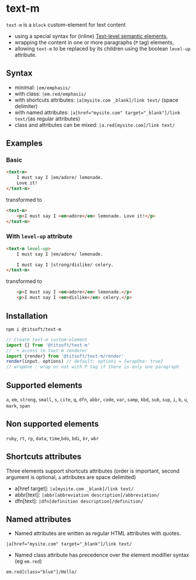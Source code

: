 # text-m

`text-m` is a `block` custom-element for text content
- using a special syntax for (inline) [Text-level semantic elements](https://html.spec.whatwg.org/multipage/text-level-semantics.html),
- wrapping the content in one or more paragraphs (`P` tag) elements,
- allowing `text-m` to be replaced by its children using the boolean `level-up` attribute.

## Syntax

- minimal: `|em/emphasis/`
- with class: `|em.red/emphasis/`
- with shortcuts attributes: `|a[mysite.com _blank]/link text/` (space delimiter)
- with named attributes: `|a[href="mysite.com" target="_blank"]/link text/`(as regular attributes)
- class and attributes can be mixed: `|a.red[mysite.com]/link text/` 

## Examples

### Basic
```html
<text-m>
    I must say I |em/adore/ lemonade.
    Love it!
</text-m>
```
transformed to
```html
<text-m>
    <p>I must say I <em>adore</em> lemonade. Love it!</p>
</text-m>
```
### With `level-up` attribute
```html
<text-m level-up>
    I must say I |em/adore/ lemonade.

    I must say I |strong/dislike/ celery.
</text-m>
```
transformed to
```html
    <p>I must say I <em>adore</em> lemonade.</p>
    <p>I must say I <em>dislike</em> celery.</p>
```
## Installation

`npm i @titsoft/text-m`

```javascript
// Create text-m custom-element
import {} from '@titsoft/text-m'
//  + access to text-m renderer
import {render} from '@titsoft/text-m/render'
render(input, options) // default: options = {wrapOne: true}
// wrapOne : wrap or not with P tag if there is only one paragraph
```

## Supported elements

`a`, `em`, `strong`, `small`, `s`, `cite`, `q`, `dfn`, `abbr`, `code`, `var`, `samp`, `kbd`, `sub`, `sup`, `i`, `b`, `u`, `mark`, `span`

## Non supported elements

`ruby`, `rt`, `rp`, `data`, `time`,`bdo`, `bdi`, `br`, `wbr`

## Shortcuts attributes
Three elements support shortcuts attributes (order is important, second argument is optional, `a` attributes are space delimited)
- a[href target]: `|a[mysite.com _blank]/link text/`
- abbr[text]: `|abbr[abbreviation description]/abbreviation/`
- dfn[text]: `|dfn[definition description]/definition/`

## Named attributes

- Named attributes are written as regular HTML attributes with quotes.

`|a[href="mysite.com" target="_blank"]/link text/`

- Named class attribute has precedence over the element modifier syntax (eg `em.red`)

`em.red[class="blue"]/Hello/`











